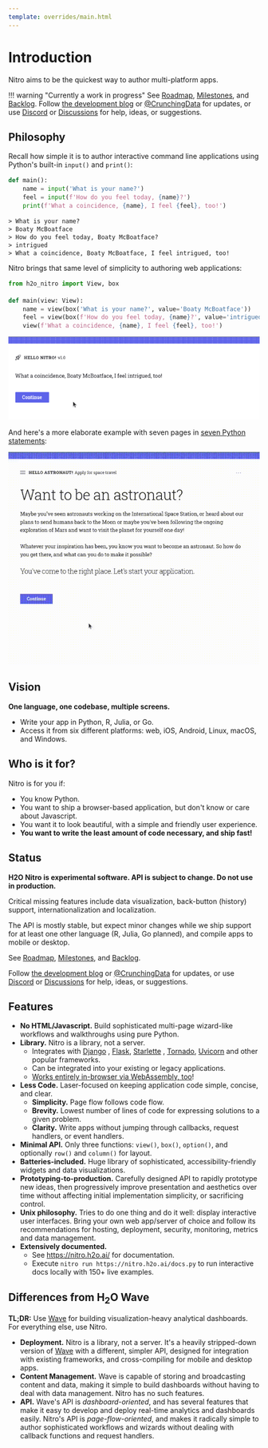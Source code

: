 ```yaml
---
template: overrides/main.html
---
```

# Introduction

Nitro aims to be the quickest way to author multi-platform apps.


!!! warning "Currently a work in progress"
    See [Roadmap](https://github.com/h2oai/nitro/issues/4),
    [Milestones](https://github.com/h2oai/nitro/milestones), and
    [Backlog](https://github.com/h2oai/nitro/issues/15).
    Follow [the development blog](https://wrong.technology/tags/nitro/) or
    [@CrunchingData](https://twitter.com/CrunchingData) for updates, or use
    [Discord](https://discord.gg/6RUdk2CPgw) or
    [Discussions](https://github.com/h2oai/nitro/discussions) for help, ideas, or suggestions.

## Philosophy

Recall how simple it is to author interactive command line applications using Python's built-in `input()` and `print()`:

```py
def main():
    name = input('What is your name?')
    feel = input(f'How do you feel today, {name}?')
    print(f'What a coincidence, {name}, I feel {feel}, too!')
```

```
> What is your name?
> Boaty McBoatface
> How do you feel today, Boaty McBoatface?
> intrigued
> What a coincidence, Boaty McBoatface, I feel intrigued, too!
```

Nitro brings that same level of simplicity to authoring web applications:

```py
from h2o_nitro import View, box

def main(view: View):
    name = view(box('What is your name?', value='Boaty McBoatface'))
    feel = view(box(f'How do you feel today, {name}?', value='intrigued'))
    view(f'What a coincidence, {name}, I feel {feel}, too!')
```

![Hello World app](assets/images/app-basic.gif)

And here's a more elaborate example with seven pages in [seven Python statements](https://github.com/h2oai/nitro/blob/main/py/examples/space_flight.py):

![Recruitment app](assets/images/app-recruitment.gif)

## Vision

**One language, one codebase, multiple screens.**

- Write your app in Python, R, Julia, or Go.
- Access it from six different platforms: web, iOS, Android, Linux, macOS, and Windows.

## Who is it for?

Nitro is for you if:

- You know Python.
- You want to ship a browser-based application, but don't know or care about Javascript.
- You want it to look beautiful, with a simple and friendly user experience.
- **You want to write the least amount of code necessary, and ship fast!**

## Status

**H2O Nitro is experimental software. API is subject to change. Do not use in production.**

Critical missing features include data visualization, back-button (history) support, internationalization and localization.

The API is mostly stable, but expect minor changes while we ship support for at least one other 
language (R, Julia, Go  planned), and compile apps to mobile or desktop.

See [Roadmap](https://github.com/h2oai/nitro/issues/4),
[Milestones](https://github.com/h2oai/nitro/milestones), and
[Backlog](https://github.com/h2oai/nitro/issues/15).

Follow [the development blog](https://wrong.technology/tags/nitro/) or
[@CrunchingData](https://twitter.com/CrunchingData) for updates, or use
[Discord](https://discord.gg/6RUdk2CPgw) or
[Discussions](https://github.com/h2oai/nitro/discussions) for help, ideas, or suggestions.

## Features

- **No HTML/Javascript.** Build sophisticated multi-page wizard-like workflows and walkthroughs using pure Python.
- **Library.** Nitro is a library, not a server.
    - Integrates with [Django](https://www.djangoproject.com/) , [Flask](https://flask.palletsprojects.com/), 
      [Starlette](https://www.starlette.io/) , [Tornado](https://www.tornadoweb.org/), [Uvicorn](https://www.uvicorn.org/) 
      and other popular frameworks.
    - Can be integrated into your existing or legacy applications.
    - [Works entirely in-browser via WebAssembly, too](reference/wasm.md)!
- **Less Code.** Laser-focused on keeping application code simple, concise, and clear.
    - **Simplicity.** Page flow follows code flow.
    - **Brevity.** Lowest number of lines of code for expressing solutions to a given problem.
    - **Clarity.** Write apps without jumping through callbacks, request handlers, or event handlers.
- **Minimal API.** Only three functions: `view()`, `box()`, `option()`, and optionally `row()` and `column()` for
  layout.
- **Batteries-included.** Huge library of sophisticated, accessibility-friendly widgets and data visualizations.
- **Prototyping-to-production.** Carefully designed API to rapidly prototype new ideas, then progressively improve
  presentation and aesthetics over time without affecting initial implementation simplicity, or sacrificing control.
- **Unix philosophy.** Tries to do one thing and do it well: display interactive user interfaces. Bring your own web
  app/server of choice and follow its recommendations for hosting, deployment, security, monitoring, metrics and data
  management.
- **Extensively documented.**
    - See https://nitro.h2o.ai/ for documentation.
    - Execute `nitro run https://nitro.h2o.ai/docs.py` to run interactive docs locally with 150+ live examples.

## Differences from H<sub>2</sub>O Wave

**TL;DR:** Use [Wave](https://wave.h2o.ai/) for building visualization-heavy analytical dashboards. For everything else,
use Nitro.

- **Deployment.** Nitro is a library, not a server. It's a heavily stripped-down version of [Wave](https://wave.h2o.ai/)
  with a different, simpler API, designed for integration with existing frameworks, and cross-compiling for mobile and
  desktop apps.
- **Content Management.** Wave is capable of storing and broadcasting content and data, making it simple to build
  dashboards without having to deal with data management. Nitro has no such features.
- **API.** Wave's API is *dashboard-oriented*, and has several features that make it easy to develop and deploy
  real-time analytics and dashboards easily. Nitro's API is *page-flow-oriented*, and makes it radically simple to
  author sophisticated workflows and wizards without dealing with callback functions and request handlers.
